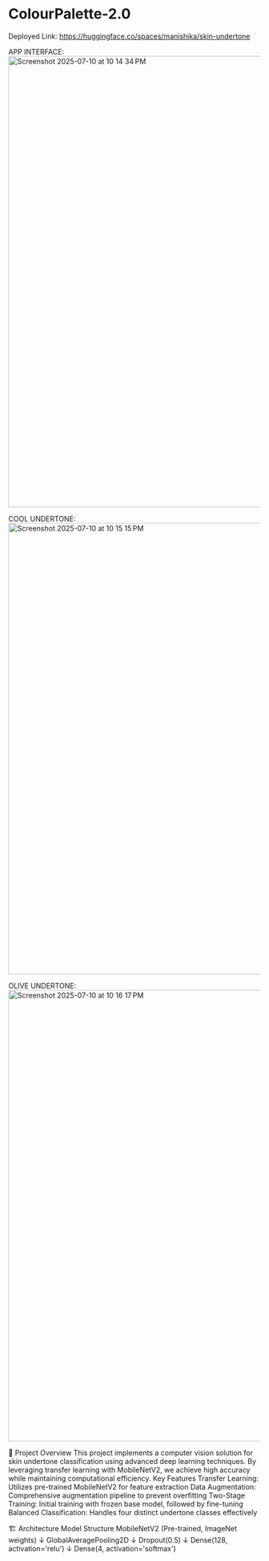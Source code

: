 # ColourPalette-2.0
Deployed Link:
https://huggingface.co/spaces/manishika/skin-undertone

APP INTERFACE:
<img width="1440" height="900" alt="Screenshot 2025-07-10 at 10 14 34 PM" src="https://github.com/user-attachments/assets/5317c904-33ef-4615-8fb5-18c27f66d9aa" />

COOL UNDERTONE:
<img width="1440" height="900" alt="Screenshot 2025-07-10 at 10 15 15 PM" src="https://github.com/user-attachments/assets/37377e15-9dc8-4108-9e1d-c7cda5e0e7ff" />

OLIVE UNDERTONE:
<img width="1440" height="900" alt="Screenshot 2025-07-10 at 10 16 17 PM" src="https://github.com/user-attachments/assets/eefb4f03-8ee9-410e-85b8-75a0bd3c9a0f" />

🎯 Project Overview
This project implements a computer vision solution for skin undertone classification using advanced deep learning techniques. By leveraging transfer learning with MobileNetV2, we achieve high accuracy while maintaining computational efficiency.
Key Features
Transfer Learning: Utilizes pre-trained MobileNetV2 for feature extraction
Data Augmentation: Comprehensive augmentation pipeline to prevent overfitting
Two-Stage Training: Initial training with frozen base model, followed by fine-tuning
Balanced Classification: Handles four distinct undertone classes effectively

🏗️ Architecture
Model Structure
MobileNetV2 (Pre-trained, ImageNet weights)
    ↓
GlobalAveragePooling2D
    ↓
Dropout(0.5)
    ↓
Dense(128, activation='relu')
    ↓
Dense(4, activation='softmax')
